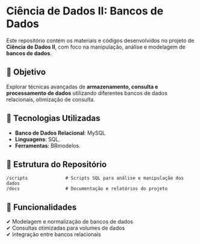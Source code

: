 # Ciência de Dados II: Bancos de Dados  

Este repositório contém os materiais e códigos desenvolvidos no projeto de **Ciência de Dados II**, com foco na manipulação, análise e modelagem de **bancos de dados**.  

## 📌 Objetivo  
Explorar técnicas avançadas de **armazenamento, consulta e processamento de dados** utilizando diferentes bancos de dados relacionais, otimização de consulta.

## 🔧 Tecnologias Utilizadas  
- **Banco de Dados Relacional**: MySQL
- **Linguagens**: SQL.
- **Ferramentas**: BRmodelos.

## 📂 Estrutura do Repositório  
```
/scripts              # Scripts SQL para análise e manipulação dos dados  
/docs                 # Documentação e relatórios do projeto  
```

## 🚀 Funcionalidades  
✔ Modelagem e normalização de bancos de dados  
✔ Consultas otimizadas para volumes de dados  
✔ Integração entre bancos relacionais
